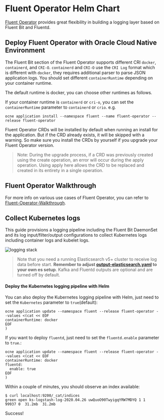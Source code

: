 # Fluent Operator Helm Chart

[Fluent Operator](https://github.com/fluent/fluent-operator) provides great flexibility in building a logging layer based on Fluent Bit and Fluentd.

## Deploy Fluent Operator with Oracle Cloud Native Environment

The Fluent Bit section of the Fluent Operator supports different CRI `docker`, `containerd`,  and `CRI-O`. 
`containerd` and `CRI-O` use the `CRI Log` format which is different with `docker`, they requires additional parser to parse JSON application logs. You should set different `containerRuntime` depending on your container runtime.

The default runtime is docker, you can choose other runtimes as follows.

If your container runtime is `containerd` or  `cri-o`, you can set the `containerRuntime` parameter to `containerd` or `crio`. e.g.

```shell
ocne application install --namespace fluent --name fluent-operator --release fluent-operator
```

Fluent Operator CRDs will be installed by default when running an install for the application. But if the CRD already exists, it will be skipped with a warning. So make sure you install the CRDs by yourself if you upgrade your Fluent Operator version.

> Note: During the upgrade process, if a CRD was previously created using the create operation, an error will occur during the apply operation. Using apply here allows the CRD to be replaced and created in its entirety in a single operation.

## Fluent Operator Walkthrough

For more info on various use cases of Fluent Operator, you can refer to [Fluent-Operator-Walkthrough](https://github.com/kubesphere-sigs/fluent-operator-walkthrough).

## Collect Kubernetes logs
This guide provisions a logging pipeline including the Fluent Bit DaemonSet and its log input/filter/output configurations to collect Kubernetes logs including container logs and kubelet logs.

![logging stack](https://raw.githubusercontent.com/fluent/fluent-operator/master/docs/images/logging-stack.svg)

> Note that you need a running Elasticsearch v5+ cluster to receive log data before start. **Remember to adjust [output-elasticsearch.yaml](https://github.com/fluent/fluent-operator/blob/master/manifests/logging-stack/output-elasticsearch.yaml) to your own es setup**. Kafka and Fluentd outputs are optional and are turned off by default.

#### Deploy the Kubernetes logging pipeline with Helm

You can also deploy the Kubernetes logging pipeline with Helm, just need to set the `Kubernetes` parameter to `true`(default):

```shell
ocne application update --namespace fluent --release fluent-operator --values <(cat << EOF
containerRuntime: docker
EOF
)
```

If you want to deploy  `fluentd`, just need to set the `fluentd.enable` parameter to `true`.:

```shell
ocne application update --namespace fluent --release fluent-operator --values <(cat << EOF
containerRuntime: docker
fluentd:
  enable: true
EOF
)
```

Within a couple of minutes, you should observe an index available:

```shell
$ curl localhost:9200/_cat/indices
green open ks-logstash-log-2020.04.26 uwQuoO90TwyigqYRW7MDYQ 1 1  99937 0  31.2mb  31.2mb
```

Success!
